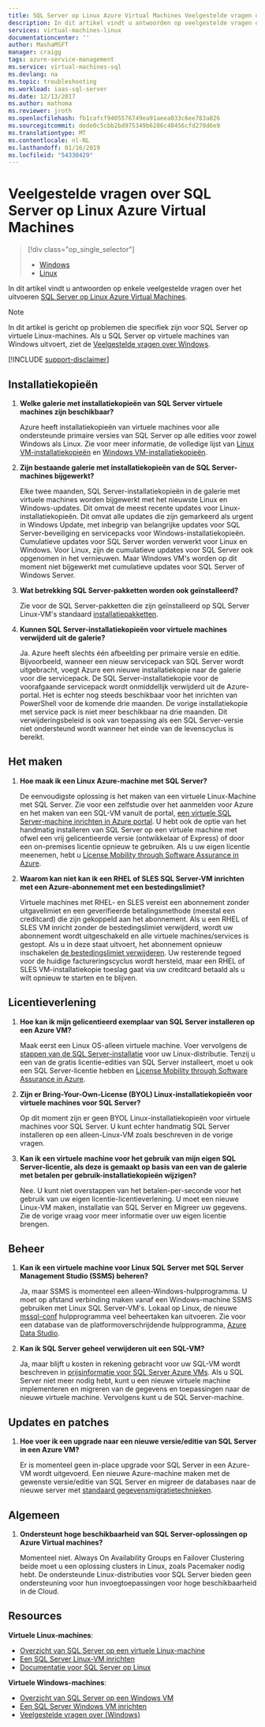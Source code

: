 ```yaml
---
title: SQL Server op Linux Azure Virtual Machines Veelgestelde vragen over | Microsoft Docs
description: In dit artikel vindt u antwoorden op veelgestelde vragen over het uitvoeren van SQL Server op Linux Azure Virtual machines.
services: virtual-machines-linux
documentationcenter: ''
author: MashaMSFT
manager: craigg
tags: azure-service-management
ms.service: virtual-machines-sql
ms.devlang: na
ms.topic: troubleshooting
ms.workload: iaas-sql-server
ms.date: 12/13/2017
ms.author: mathoma
ms.reviewer: jroth
ms.openlocfilehash: fb1cafcf9405576749ea91aeea033c6ee783a026
ms.sourcegitcommit: dede0c5cbb2bd975349b6286c48456cfd270d6e9
ms.translationtype: MT
ms.contentlocale: nl-NL
ms.lasthandoff: 01/16/2019
ms.locfileid: "54330429"
---
```

# <a name="frequently-asked-questions-for-sql-server-on-linux-azure-virtual-machines"></a>Veelgestelde vragen over SQL Server op Linux Azure Virtual Machines

> [!div class="op_single_selector"]
> * [Windows](../../windows/sql/virtual-machines-windows-sql-server-iaas-faq.md)
> * [Linux](sql-server-linux-faq.md)

In dit artikel vindt u antwoorden op enkele veelgestelde vragen over het uitvoeren [SQL Server op Linux Azure Virtual Machines](sql-server-linux-virtual-machines-overview.md).

> [!NOTE]
> In dit artikel is gericht op problemen die specifiek zijn voor SQL Server op virtuele Linux-machines. Als u SQL Server op virtuele machines van Windows uitvoert, ziet de [Veelgestelde vragen over Windows](../../windows/sql/virtual-machines-windows-sql-server-iaas-faq.md).

[!INCLUDE [support-disclaimer](../../../../includes/support-disclaimer.md)]

## <a id="images"></a> Installatiekopieën

1. **Welke galerie met installatiekopieën van SQL Server virtuele machines zijn beschikbaar?**

   Azure heeft installatiekopieën van virtuele machines voor alle ondersteunde primaire versies van SQL Server op alle edities voor zowel Windows als Linux. Zie voor meer informatie, de volledige lijst van [Linux VM-installatiekopieën](sql-server-linux-virtual-machines-overview.md#create) en [Windows VM-installatiekopieën](../../windows/sql/virtual-machines-windows-sql-server-iaas-overview.md#payasyougo).

1. **Zijn bestaande galerie met installatiekopieën van de SQL Server-machines bijgewerkt?**

   Elke twee maanden, SQL Server-installatiekopieën in de galerie met virtuele machines worden bijgewerkt met het nieuwste Linux en Windows-updates. Dit omvat de meest recente updates voor Linux-installatiekopieën. Dit omvat alle updates die zijn gemarkeerd als urgent in Windows Update, met inbegrip van belangrijke updates voor SQL Server-beveiliging en servicepacks voor Windows-installatiekopieën. Cumulatieve updates voor SQL Server worden verwerkt voor Linux en Windows. Voor Linux, zijn de cumulatieve updates voor SQL Server ook opgenomen in het vernieuwen. Maar Windows VM's worden op dit moment niet bijgewerkt met cumulatieve updates voor SQL Server of Windows Server.

1. **Wat betrekking SQL Server-pakketten worden ook geïnstalleerd?**

   Zie voor de SQL Server-pakketten die zijn geïnstalleerd op SQL Server Linux-VM's standaard [installatiepakketten](sql-server-linux-virtual-machines-overview.md#packages).

1. **Kunnen SQL Server-installatiekopieën voor virtuele machines verwijderd uit de galerie?**

   Ja. Azure heeft slechts één afbeelding per primaire versie en editie. Bijvoorbeeld, wanneer een nieuw servicepack van SQL Server wordt uitgebracht, voegt Azure een nieuwe installatiekopie naar de galerie voor die servicepack. De SQL Server-installatiekopie voor de voorafgaande servicepack wordt onmiddellijk verwijderd uit de Azure-portal. Het is echter nog steeds beschikbaar voor het inrichten van PowerShell voor de komende drie maanden. De vorige installatiekopie met service pack is niet meer beschikbaar na drie maanden. Dit verwijderingsbeleid is ook van toepassing als een SQL Server-versie niet ondersteund wordt wanneer het einde van de levenscyclus is bereikt.

## <a name="creation"></a>Het maken

1. **Hoe maak ik een Linux Azure-machine met SQL Server?**

   De eenvoudigste oplossing is het maken van een virtuele Linux-Machine met SQL Server. Zie voor een zelfstudie over het aanmelden voor Azure en het maken van een SQL-VM vanuit de portal, [een virtuele SQL Server-machine inrichten in Azure portal](provision-sql-server-linux-virtual-machine.md). U hebt ook de optie van het handmatig installeren van SQL Server op een virtuele machine met ofwel een vrij gelicentieerde versie (ontwikkelaar of Express) of door een on-premises licentie opnieuw te gebruiken. Als u uw eigen licentie meenemen, hebt u [License Mobility through Software Assurance in Azure](https://azure.microsoft.com/pricing/license-mobility).

1. **Waarom kan niet kan ik een RHEL of SLES SQL Server-VM inrichten met een Azure-abonnement met een bestedingslimiet?**

   Virtuele machines met RHEL- en SLES vereist een abonnement zonder uitgavelimiet en een geverifieerde betalingsmethode (meestal een creditcard) die zijn gekoppeld aan het abonnement. Als u een RHEL of SLES VM inricht zonder de bestedingslimiet verwijderd, wordt uw abonnement wordt uitgeschakeld en alle virtuele machines/services is gestopt. Als u in deze staat uitvoert, het abonnement opnieuw inschakelen [de bestedingslimiet verwijderen](https://account.windowsazure.com/subscriptions). Uw resterende tegoed voor de huidige factureringscyclus wordt hersteld, maar een RHEL of SLES VM-installatiekopie toeslag gaat via uw creditcard betaald als u wilt opnieuw te starten en te blijven.

## <a name="licensing"></a>Licentieverlening

1. **Hoe kan ik mijn gelicentieerd exemplaar van SQL Server installeren op een Azure VM?**

   Maak eerst een Linux OS-alleen virtuele machine. Voer vervolgens de [stappen van de SQL Server-installatie](https://docs.microsoft.com/sql/linux/sql-server-linux-setup#platforms) voor uw Linux-distributie. Tenzij u een van de gratis licentie-edities van SQL Server installeert, moet u ook een SQL Server-licentie hebben en [License Mobility through Software Assurance in Azure](https://azure.microsoft.com/pricing/license-mobility/).

1. **Zijn er Bring-Your-Own-License (BYOL) Linux-installatiekopieën voor virtuele machines voor SQL Server?**

   Op dit moment zijn er geen BYOL Linux-installatiekopieën voor virtuele machines voor SQL Server. U kunt echter handmatig SQL Server installeren op een alleen-Linux-VM zoals beschreven in de vorige vragen.

1. **Kan ik een virtuele machine voor het gebruik van mijn eigen SQL Server-licentie, als deze is gemaakt op basis van een van de galerie met betalen per gebruik-installatiekopieën wijzigen?**

   Nee. U kunt niet overstappen van het betalen-per-seconde voor het gebruik van uw eigen licentie-licentieverlening. U moet een nieuwe Linux-VM maken, installatie van SQL Server en Migreer uw gegevens. Zie de vorige vraag voor meer informatie over uw eigen licentie brengen.

## <a name="administration"></a>Beheer

1. **Kan ik een virtuele machine voor Linux SQL Server met SQL Server Management Studio (SSMS) beheren?**

   Ja, maar SSMS is momenteel een alleen-Windows-hulpprogramma. U moet op afstand verbinding maken vanaf een Windows-machine SSMS gebruiken met Linux SQL Server-VM's. Lokaal op Linux, de nieuwe [mssql-conf](https://docs.microsoft.com/sql/linux/sql-server-linux-configure-mssql-conf) hulpprogramma veel beheertaken kan uitvoeren. Zie voor een database van de platformoverschrijdende hulpprogramma, [Azure Data Studio](https://docs.microsoft.com/sql/azure-data-studio/what-is).

1. **Kan ik SQL Server geheel verwijderen uit een SQL-VM?**

   Ja, maar blijft u kosten in rekening gebracht voor uw SQL-VM wordt beschreven in [prijsinformatie voor SQL Server Azure VMs](../../windows/sql/virtual-machines-windows-sql-server-pricing-guidance.md?toc=%2fazure%2fvirtual-machines%2flinux%2fsql%2ftoc.json). Als u SQL Server niet meer nodig hebt, kunt u een nieuwe virtuele machine implementeren en migreren van de gegevens en toepassingen naar de nieuwe virtuele machine. Vervolgens kunt u de SQL Server-machine.

## <a name="updating-and-patching"></a>Updates en patches

1. **Hoe voer ik een upgrade naar een nieuwe versie/editie van SQL Server in een Azure VM?**

   Er is momenteel geen in-place upgrade voor SQL Server in een Azure-VM wordt uitgevoerd. Een nieuwe Azure-machine maken met de gewenste versie/editie van SQL Server en migreer de databases naar de nieuwe server met [standaard gegevensmigratietechnieken](https://docs.microsoft.com/sql/linux/sql-server-linux-migrate-overview).

## <a name="general"></a>Algemeen

1. **Ondersteunt hoge beschikbaarheid van SQL Server-oplossingen op Azure Virtual machines?**

   Momenteel niet. Always On Availability Groups en Failover Clustering beide moet u een oplossing clusters in Linux, zoals Pacemaker nodig hebt. De ondersteunde Linux-distributies voor SQL Server bieden geen ondersteuning voor hun invoegtoepassingen voor hoge beschikbaarheid in de Cloud.

## <a name="resources"></a>Resources

**Virtuele Linux-machines**:

* [Overzicht van SQL Server op een virtuele Linux-machine](sql-server-linux-virtual-machines-overview.md)
* [Een SQL Server Linux-VM inrichten](provision-sql-server-linux-virtual-machine.md)
* [Documentatie voor SQL Server op Linux](https://docs.microsoft.com/sql/linux/sql-server-linux-overview)

**Virtuele Windows-machines**:

* [Overzicht van SQL Server op een Windows VM](../../windows/sql/virtual-machines-windows-sql-server-iaas-overview.md)
* [Een SQL Server Windows VM inrichten](../../windows/sql/virtual-machines-windows-portal-sql-server-provision.md)
* [Veelgestelde vragen over (Windows)](../../windows/sql/virtual-machines-windows-sql-server-iaas-faq.md)